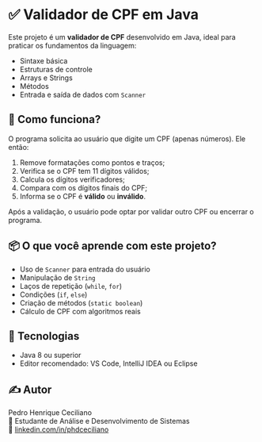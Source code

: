 # ✅ Validador de CPF em Java

Este projeto é um **validador de CPF** desenvolvido em Java, ideal para praticar os fundamentos da linguagem:

- Sintaxe básica
- Estruturas de controle
- Arrays e Strings
- Métodos
- Entrada e saída de dados com `Scanner`

## 🚀 Como funciona?

O programa solicita ao usuário que digite um CPF (apenas números). Ele então:

1. Remove formatações como pontos e traços;
2. Verifica se o CPF tem 11 dígitos válidos;
3. Calcula os dígitos verificadores;
4. Compara com os dígitos finais do CPF;
5. Informa se o CPF é **válido** ou **inválido**.

Após a validação, o usuário pode optar por validar outro CPF ou encerrar o programa.


## 📦 O que você aprende com este projeto?

- Uso de `Scanner` para entrada do usuário
- Manipulação de `String`
- Laços de repetição (`while`, `for`)
- Condições (`if`, `else`)
- Criação de métodos (`static boolean`)
- Cálculo de CPF com algoritmos reais


## 🔧 Tecnologias

- Java 8 ou superior
- Editor recomendado: VS Code, IntelliJ IDEA ou Eclipse


## ✍️ Autor

Pedro Henrique Ceciliano  
📘 Estudante de Análise e Desenvolvimento de Sistemas  
🔗 [linkedin.com/in/phdceciliano](https://linkedin.com/in/phdceciliano)

